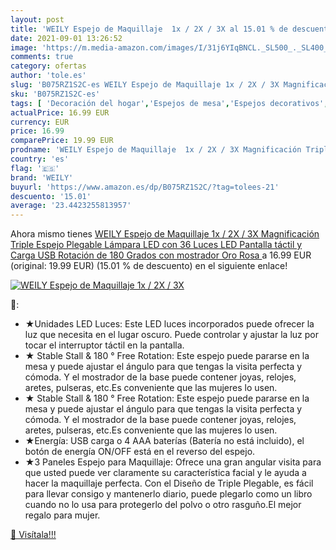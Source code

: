 ```yaml
---
layout: post
title: 'WEILY Espejo de Maquillaje  1x / 2X / 3X al 15.01 % de descuento'
date: 2021-09-01 13:26:52
image: 'https://m.media-amazon.com/images/I/31j6YIqBNCL._SL500_._SL400_.jpg'
comments: true
category: ofertas
author: 'tole.es'
slug: 'B075RZ1S2C-es WEILY Espejo de Maquillaje 1x / 2X / 3X Magnificación...'
sku: 'B075RZ1S2C-es'
tags: [ 'Decoración del hogar','Espejos de mesa','Espejos decorativos','Hogar y cocina','maquillaje','weily', ]
actualPrice: 16.99 EUR
currency: EUR
price: 16.99
comparePrice: 19.99 EUR
prodname: 'WEILY Espejo de Maquillaje  1x / 2X / 3X Magnificación Triple Espejo Plegable Lámpara LED con 36 Luces LED Pantalla táctil y Carga USB Rotación de 180 Grados con mostrador  Oro Rosa '
country: 'es'
flag: '🇪🇸'
brand: 'WEILY'
buyurl: 'https://www.amazon.es/dp/B075RZ1S2C/?tag=tolees-21'
descuento: '15.01'
average: '23.4423255813957'
---
```


Ahora mismo tienes [WEILY Espejo de Maquillaje  1x / 2X / 3X Magnificación Triple Espejo Plegable Lámpara LED con 36 Luces LED Pantalla táctil y Carga USB Rotación de 180 Grados con mostrador  Oro Rosa ](https://www.amazon.es/dp/B075RZ1S2C/?tag=tolees-21) a 16.99 EUR (original: 19.99 EUR) (15.01 %  de descuento) en el siguiente enlace!

[![WEILY Espejo de Maquillaje  1x / 2X / 3X](https://m.media-amazon.com/images/I/31j6YIqBNCL._SL500_._SL400_.jpg)](https://www.amazon.es/dp/B075RZ1S2C/?tag=tolees-21)

🔎:

- ★Unidades LED Luces: Este LED luces incorporados puede ofrecer la luz que necesita en el lugar oscuro. Puede controlar y ajustar la luz por tocar el interruptor táctil en la pantalla.
- ★ Stable Stall & 180 ° Free Rotation: Este espejo puede pararse en la mesa y puede ajustar el ángulo para que tengas la visita perfecta y cómoda. Y el mostrador de la base puede contener joyas, relojes, aretes, pulseras, etc.Es conveniente que las mujeres lo usen.
- ★ Stable Stall & 180 ° Free Rotation: Este espejo puede pararse en la mesa y puede ajustar el ángulo para que tengas la visita perfecta y cómoda. Y el mostrador de la base puede contener joyas, relojes, aretes, pulseras, etc.Es conveniente que las mujeres lo usen.
- ★Energía: USB carga o 4 AAA baterías (Batería no está incluido), el botón de energía ON/OFF está en el reverso del espejo.
- ★3 Paneles Espejo para Maquillaje: Ofrece una gran angular visita para que usted puede ver claramente su característica facial y le ayuda a hacer la maquillaje perfecta. Con el Diseño de Triple Plegable, es fácil para llevar consigo y mantenerlo diario, puede plegarlo como un libro cuando no lo usa para protegerlo del polvo o otro rasguño.El mejor regalo para mujer.

[🛒 Visítala!!!](https://www.amazon.es/dp/B075RZ1S2C/?tag=tolees-21)
